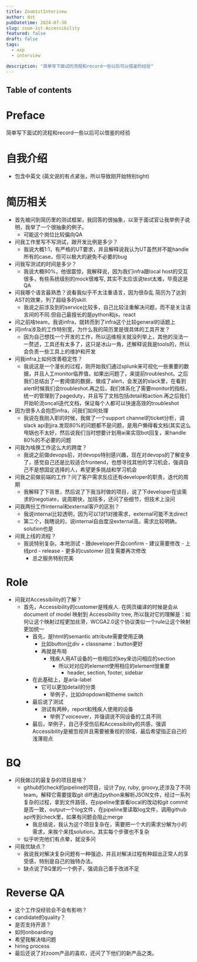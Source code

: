 ```yaml
---
title: Zoom1stInterivew
author: dot
pubDatetime: 2024-07-30
slug: zoom-1st-Accessibility
featured: false
draft: false
tags:
  - exp
  - interview

description: "简单写下面试的流程和record一些以后可以借鉴的经验"
---
```


## Table of contents

# Preface

简单写下面试的流程和record一些以后可以借鉴的经验

# 自我介绍

- 包含中英文
  (英文说的有点紧张，所以导致刚开始特别tight)

# 简历相关

- 首先被问到简历里的测试框架，我回答的很抽象，以至于面试官让我举例子说明，我举了一个很抽象的例子。
  - 可能这个岗位比较偏向QA
- 问我工作里写不写测试，跟开发比例是多少？
  - 我说大概1:1，有严格的UT要求，并且解释说我认为UT虽然并不能handle所有的case，但可以极大的避免不必要的bug
- 问我写测试的时间是多少？
  - 我说大概80%，他很震惊，我解释说，因为我们infra跟local host的交互很多，有些系统级别的mock很难写, 其实不太应该说test太难，毕竟这是QA
- 问我哪个语言最熟悉？说看我似乎不太注重语言，因为很杂乱 简历为了达到AST的效果，列了超级多的skill.
  - 我说之前涉及到的service比较多，自己比较注重解决问题，而不是关注语言间的不同.但自己最擅长的是python和js，react
- 问之前啥team，我说infra，就转而到了infra这个比较general的话题上
- 问infra涉及的工作特别宽，为什么我的简历里是很具体的工具开发？
  - 因为自己想找一个开发的工作，所以运维相关就没列举上，其他的没法一一赘述，工具还有太多了，这只是冰山一角，还解释说我是tools的，所以会负责一些工具上的维护和开发
- 问我infra上如何改善稳定性？
  - 我说这是一个漫长的过程，刚开始我们通过splunk来可视化一些重要的数据，并且人工monitor临界值，如果出问题了，来提前troubleshot。之后我们总结出了一套阈值的数据，做成了alert，会发送的slack里，在看到alert时候我们会troubleshot.再之后，我们体系化了需要monitor的指标，统一的管理到了pageduty，并且写了文档包括detail和action.再之后我们开始轮流oncall迭代文档，保证每个人都可以快速高效的troubleshot
- 因为很多人会抱怨infra，问我们如何处理
  - 我说在我刚入职的时候，我做了一个support channel的ticket分析，调slack api到jira.发现80%的问题都不是问题，是用户懒得看文档(其实这么甩锅也不太好，然后说我们当时想要计划用ai来实现bot回复，来handle 80%的不必要的问题
- 问我为啥换工作这么大的跨度？
  - 我说之前做devops前，对devops特别感兴趣，现在对devops的了解变多了，感觉自己还是比较适合frontend，也想寻找其他的学习机会，强调自己不是想固定选择的人，希望更多挑战和学习机会
- 问我之前做前端的工作？问了客户需求反应还有developer的职责，迭代的周期
  - 我解释了下背景，然后说了下我当时做的项目，说了下developer在谈需求的negotiate，说周期快，加班多，还问了些细节，但技术上没问
- 问我两份工作internal和external客户的区别？
  - 我说internal比较透明，因为可以1对1对接需求，external可能不太direct
  - 第二个，我瞎说的，说internal自由度没external高，需求比较明确，solution也是
- 问我上线的流程？
  - 我说特别复杂。本地测试 - 跟developer开会confirm - 建议需要修改 - 上线prd - release - 更多的customer 回复需要再次修改
    - 总之服务特别完美

# Role

- 问我对Accessibility的了解？
  - 首先，Accessibility的customer是残疾人. 在网页编译的时候是会从document of model 映射到 Accessibility tree, 所以我对它的理解是：如何让这个映射过程更加丝滑，WCGA2.0这个协议类似一个rule让这个映射更加统一
    - 首先，是html的semantic attribute需要使用正确
      - 比如button比div + classname：button更好
      - 再就是布局
        - 残疾人用AT设备的一些相应的key来访问相应的section
          - 所以对对应的element使用相应的element很重要
            - header, section, footer, sidebar
    - 在此基础上，是aria-label
      - 它可以更加detail的分类
        - 举例子，比如dropdown和theme switch
    - 最后说了测试
      - 测试有两种，report和残疾人使用的设备
        - 举例了voiceover，并强调说不同设备的工具不同
    - 最后，举例子，自己手受伤后和Accessibility的共感，强调Accessibility是被忽视并且需要被重视的领域，最后希望指正自己的浅薄观点

# BQ

- 问我做过的最复杂的项目是啥？
  - github的check的pipeline的项目，设计了py, ruby, groovy,还涉及了不同team。解释它需要提取git diff通过python来解析JSON文件，经过一系列复杂的过程，拿到文件路径，在pipeline里查看local的改动和git commit是否一致，output一个log文件，在pipeline里读取log文件，调用github api传到check里，如果有问题会阻止merge
    - 我总结说，我认为这个项目复杂在，需要把一个大的需求分解为小的需求，来挨个来找solution，其实每个步骤也不复杂
  - 似乎听完他们有点晕，就没多问
- 问我优缺点？
  - 我说我对解决复杂问题有一种强迫，并且对解决过程有种超出正常人的享受感，特别是自己的独特办法。
  - 缺点说了BQ里的一个例子，强调自己善于改进不足

# Reverse QA

- 这个工作没经验会不会有影响？
- candidate的quality？
- 是否支持开源？
- 如何onboarding
- 希望我解决啥问题
- hiring process
- 最后还说了对zoom产品的喜欢，还问了下他们的新产品之类。
